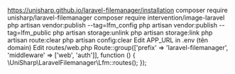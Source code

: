 https://unisharp.github.io/laravel-filemanager/installation
composer require unisharp/laravel-filemanager
composer require intervention/image-laravel
 php artisan vendor:publish --tag=lfm_config
 php artisan vendor:publish --tag=lfm_public
 php artisan storage:unlink
 php artisan storage:link
 php artisan route:clear
 php artisan config:clear
Edit APP_URL in .env (tên domain)
Edit routes/web.php
Route::group(['prefix' => 'laravel-filemanager', 'middleware' => ['web', 'auth']], function () {
     \UniSharp\LaravelFilemanager\Lfm::routes();
 });
